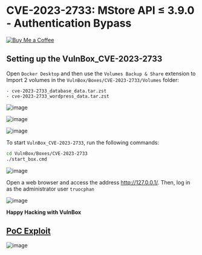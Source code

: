 # CVE-2023-2733: MStore API ≤ 3.9.0 - Authentication Bypass
[![Buy Me a Coffee](https://www.buymeacoffee.com/assets/img/custom_images/orange_img.png)](https://www.buymeacoffee.com/truocphan)

## Setting up the VulnBox_CVE-2023-2733
Open `Docker Desktop` and then use the `Volumes Backup & Share` extension to Import 2 volumes in the `VulnBox/Boxes/CVE-2023-2733/Volumes` folder:
```
- cve-2023-2733_database_data.tar.zst
- cve-2023-2733_wordpress_data.tar.zst
```

![image](https://github.com/truocphan/VulnBox/assets/57470560/980fb5e3-dbc3-423b-997c-768a0bd81ba4)

![image](https://github.com/truocphan/VulnBox/assets/57470560/8e09c65d-068a-4369-9830-880fa8ecf44e)

![image](https://github.com/truocphan/VulnBox/assets/57470560/4c57015c-a142-4474-ae3a-b95415e26657)

To start `VulnBox_CVE-2023-2733`, run the following commands:
```bash
cd VulnBox/Boxes/CVE-2023-2733
./start_box.cmd
```

![image](https://github.com/truocphan/VulnBox/assets/57470560/558bd478-878d-4aec-adf6-2d03bc570c30)

Open a web browser and access the address http://127.0.0.1/. Then, log in as the administrator user `truocphan`

![image](https://github.com/truocphan/VulnBox/assets/57470560/bf16a5c3-bde9-4c9b-a1d2-217ae8ee2ce4)

**Happy Hacking with VulnBox**

## [PoC Exploit](https://github.com/truocphan/VulnBox/tree/main#proof-of-concept-channel)
![image](https://github.com/truocphan/VulnBox/assets/57470560/5700f4df-bb94-44e7-be8f-203b7604e53f)
